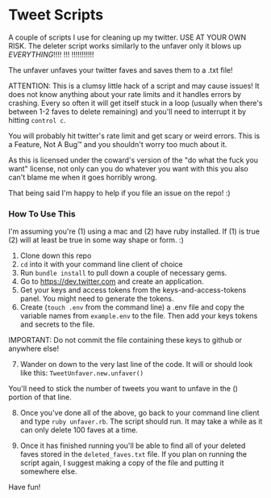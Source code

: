 # Tweet Scripts

A couple of scripts I use for cleaning up my twitter. USE AT YOUR OWN RISK. The deleter script works similarly to the unfaver only it blows up _EVERYTHING_!!!! !!! !!!!!!!!!!!

The unfaver unfaves your twitter faves and saves them to a .txt file! 

ATTENTION: This is a clumsy little hack of a script and may cause issues! It does
not know anything about your rate limits and it handles errors by crashing. Every so often
it will get itself stuck in a loop (usually when there's between 1-2 faves to delete remaining)
and you'll need to interrupt it by hitting `control c`. 

You will probably hit twitter's rate limit and get scary or weird errors. This is a Feature, Not A Bug™ and you shouldn't worry too much about it.

As this is licensed under the coward's version of the "do what the fuck you want" license, not only
can you do whatever you want with this you also can't blame me when it goes horribly wrong. 

That being said I'm happy to help if you file an issue on the repo! :)

### How To Use This
I'm assuming you're (1) using a mac and (2) have ruby installed. If (1) is true
(2) will at least be true in some way shape or form. :) 

1. Clone down this repo 
2. `cd` into it with your command line client of choice
3. Run `bundle install` to pull down a couple of necessary gems.
4. Go to https://dev.twitter.com and create an application. 
5. Get your keys and access tokens from the keys-and-access-tokens panel. You might
need to generate the tokens.
6. Create (`touch .env` from the command line) a .env file and copy the variable names from `example.env` to the file. Then add your keys tokens and secrets to the file. 

IMPORTANT: Do not commit the file containing these keys to github or anywhere else! 

7. Wander on down to the very last line of the code. It will or should look like this:
`TweetUnfaver.new.unfaver()`

You'll need to stick the number of tweets you want to unfave in the () portion of that line.

8. Once you've done all of the above, go back to your command line client and type 
`ruby unfaver.rb`. The script should run. It may take a while as it can only delete 100 
faves at a time.

9. Once it has finished running you'll be able to find all of your deleted faves stored
in the `deleted_faves.txt` file. If you plan on running the script again, I suggest making 
a copy of the file and putting it somewhere else. 

Have fun!

